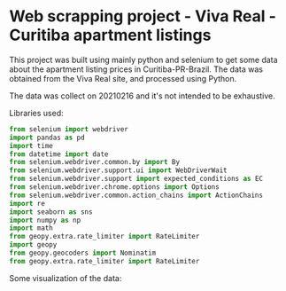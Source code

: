 # Web scrapping project - Viva Real - Curitiba apartment listings

This project was built using mainly python and selenium to get some data about the apartment listing prices in Curitiba-PR-Brazil. The data was obtained from the Viva Real site, and processed using Python.

The data was collect on 20210216 and it's not intended to be exhaustive.

Libraries used:
```python
from selenium import webdriver
import pandas as pd
import time
from datetime import date
from selenium.webdriver.common.by import By
from selenium.webdriver.support.ui import WebDriverWait
from selenium.webdriver.support import expected_conditions as EC
from selenium.webdriver.chrome.options import Options
from selenium.webdriver.common.action_chains import ActionChains
import re 
import seaborn as sns
import numpy as np
import math
from geopy.extra.rate_limiter import RateLimiter
import geopy
from geopy.geocoders import Nominatim
from geopy.extra.rate_limiter import RateLimiter
```


Some visualization of the data:

